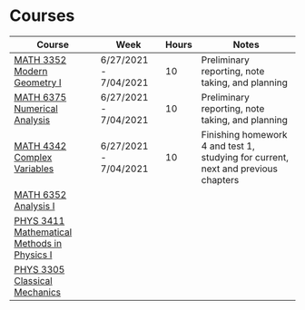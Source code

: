 # Courses

| Course | Week | Hours | Notes |
|--------|------|-------|-------|
| [MATH 3352 Modern Geometry I](https://github.com/dylan-wu/course-math-3352-modern-geometry-I) | 6/27/2021 - 7/04/2021 | 10 | Preliminary reporting, note taking, and planning |
| [MATH 6375 Numerical Analysis](https://github.com/dylan-wu/course-math-6375-numerical-analysis) | 6/27/2021 - 7/04/2021 | 10 | Preliminary reporting, note taking, and planning |
| [MATH 4342 Complex Variables](https://github.com/dylan-wu/course-math-4342-complex-variables) | 6/27/2021 - 7/04/2021 | 10 | Finishing homework 4 and test 1, studying for current, next and previous chapters |
| [MATH 6352 Analysis I](https://github.com/dylan-wu/course-math-6352-analysis-I) |  |  |  |
| [PHYS 3411 Mathematical Methods in Physics I](https://github.com/dylan-wu/course-phys-3411-mathematical-methods-in-physics-I) |  |  |  |
| [PHYS 3305 Classical Mechanics](https://github.com/dylan-wu/course-phys-3305-classical-mechanics) |  |  |  |

